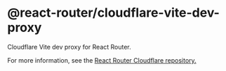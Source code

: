 # @react-router/cloudflare-vite-dev-proxy

Cloudflare Vite dev proxy for React Router.

For more information, see the [React Router Cloudflare repository.](https://github.com/remix-run/react-router-cloudflare)
